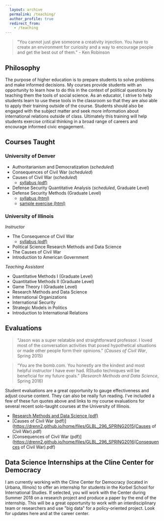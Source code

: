 ```yaml
---
  layout: archive
  permalink: /teaching/
  author_profile: true
  redirect_from:
    - /teaching
---
```


> "You cannot just give someone a creativity injection. You have to create an environment for curiosity and a way to encourage people and get the best out of them." - Ken Robinson

## Philosophy
The purpose of higher education is to prepare students to solve problems and make informed decisions. My courses provide students with an opportunity to learn how to do this in the context of political questions by teaching them the tools of social science. As an educator, I strive to help students learn to use these tools in the classroom so that they are also able to apply their training outside of the course. Students should also be engaged with the subject matter and seek more information about international relations outside of class. Ultimately this training will help students exercise critical thinking in a broad range of careers and encourage informed civic engagement.  


## Courses Taught
### University of Denver  
- Authoritarianism and Democratization (_scheduled_) 
- Consequences of Civil War (_scheduled_)
- Causes of Civil War (_scheduled_)
  * [syllabus (pdf)](https://drenn2.github.io/home/files/syllabus-causescw-spring2018.pdf)
- Defense Security Quantitative Analysis (_scheduled_, Graduate Level)
- Defense Security Methods (Graduate Level)
  * [syllabus (html)](https://drenn2.github.io/home/files/syllabus-dsm-fall2017-html.html)
  * [sample exercise (html)](https://drenn2.github.io/home/files/1-data-management-venezuela.html)
  
   
### University of Illinois 
_Instructor_  
- The Consequence of Civil War 
  * [syllabus (pdf)](https://drenn2.github.io/home/files/GLBL296_Syllabus_Spring2017.pdf)
- Political Science Research Methods and Data Science
- The Causes of Civil War 
- Introduction to American Government

_Teaching Assistant_  
- Quantitative Methods I (Graduate Level)
- Quantitative Methods II (Graduate Level)
- Game Theory I (Graduate Level)
- Research Methods and Data Science
- International Organizations
- International Security
- Strategic Models in Politics
- Introduction to International Relations 

## Evaluations

> “Jason was a super relatable and straightforward professor. I loved most of the conversation activities that posed hypothetical situations or made other people form their opinions.” (_Causes of Civil War_, Spring 2015)  

> “You are the bomb.com. You honestly are the kindest and most helpful instructor I have ever had. RStudio techniques will be beneficial for my future goals.” (_Research Methods and Data Science_, Spring 2016)  

Student evaluations are a great opportunity to gauge effectiveness and adjust course content. They can also be really fun reading. I've included a few of these fun quotes above and links to my course evaluations for several recent solo-taught courses at the University of Illinois.  

- [Research Methods and Data Science (pdf)](https://drenn2.github.io/home/files/PS_230_SPRING2016_Indep.pdf)
- [Causes of Civil War (pdf)](https://drenn2.github.io/home/files/GLBL_296_SPRING2015(Causes of Civil War).pdf)
- [Consequences of Civil War (pdf)](https://drenn2.github.io/home/files/GLBL_296_SPRING2016(Consequences of Civil War).pdf)

## Data Science Internships at the Cline Center for Democracy
I am currently working with the Cline Center for Democracy (located in Urbana, Illinois) to offer an internship for students in the Korbel School for International Studies. If selected, you will work with the Center during Summer 2018 on a research project and produce a paper by the end of the internship. This will be a great opportunity to work with an interdisciplinary team or researchers and use "big data" for a policy-oriented project. Look for updates here and at the career center.  
